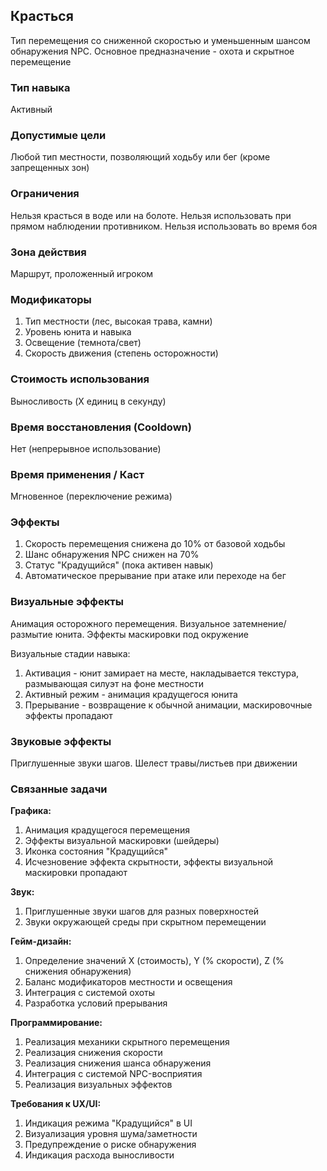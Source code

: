 ## Красться

Тип перемещения со сниженной скоростью и уменьшенным шансом обнаружения NPC. Основное предназначение - охота и скрытное перемещение

### Тип навыка

Активный

### Допустимые цели

Любой тип местности, позволяющий ходьбу или бег (кроме запрещенных зон)

### Ограничения

Нельзя красться в воде или на болоте. Нельзя использовать при прямом наблюдении противником. Нельзя использовать во время боя

### Зона действия

Маршрут, проложенный игроком

### Модификаторы

1. Тип местности (лес, высокая трава, камни)
2. Уровень юнита и навыка
3. Освещение (темнота/свет)
4. Скорость движения (степень осторожности)

### Стоимость использования

Выносливость (X единиц в секунду)

### Время восстановления (Cooldown)

Нет (непрерывное использование)

### Время применения / Каст

Мгновенное (переключение режима)

### Эффекты

1. Скорость перемещения снижена до 10% от базовой ходьбы
2. Шанс обнаружения NPC снижен на 70%
3. Статус "Крадущийся" (пока активен навык)
4. Автоматическое прерывание при атаке или переходе на бег

### Визуальные эффекты

Анимация осторожного перемещения. Визуальное затемнение/размытие юнита. Эффекты маскировки под окружение

Визуальные стадии навыка:
1. Активация - юнит замирает на месте, накладывается текстура, размывающая силуэт на фоне местности
2. Активный режим - анимация крадущегося юнита
3. Прерывание - возвращение к обычной анимации, маскировочные эффекты пропадают

### Звуковые эффекты

Приглушенные звуки шагов. Шелест травы/листьев при движении

### Связанные задачи

**Графика:**
1. Анимация крадущегося перемещения
2. Эффекты визуальной маскировки (шейдеры)
3. Иконка состояния "Крадущийся"
4. Исчезновение эффекта скрытности, эффекты визуальной маскировки пропадают

**Звук:**
1. Приглушенные звуки шагов для разных поверхностей
2. Звуки окружающей среды при скрытном перемещении

**Гейм-дизайн:**
1. Определение значений X (стоимость), Y (% скорости), Z (% снижения обнаружения)
2. Баланс модификаторов местности и освещения
3. Интеграция с системой охоты
4. Разработка условий прерывания

**Программирование:**
1. Реализация механики скрытного перемещения
2. Реализация снижения скорости
3. Реализация снижения шанса обнаружения
4. Интеграция с системой NPC-восприятия
5. Реализация визуальных эффектов

**Требования к UX/UI:**
1. Индикация режима "Крадущийся" в UI
2. Визуализация уровня шума/заметности
3. Предупреждение о риске обнаружения
4. Индикация расхода выносливости